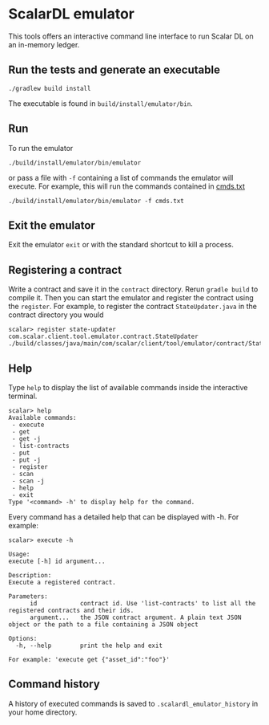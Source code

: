 # ScalarDL emulator

This tools offers an interactive command line interface to run Scalar DL on an in-memory ledger.

## Run the tests and generate an executable

```
./gradlew build install
```

The executable is found in `build/install/emulator/bin`.

## Run

To run the emulator

```
./build/install/emulator/bin/emulator
```

or pass a file with `-f` containing a list of commands the emulator will execute. For example,
this will run the commands contained in [cmds.txt](https://github.com/scalar-labs/scalardl-emulator/blob/master/cmds.txt)

```
./build/install/emulator/bin/emulator -f cmds.txt
```

## Exit the emulator

Exit the emulator `exit` or with the standard shortcut to kill a process.

## Registering a contract

Write a contract and save it in the `contract` directory. Rerun `gradle build` to compile it. Then you can start the emulator and register the contract using the `register`. For example, to register the contract `StateUpdater.java` in the contract directory you would

```
scalar> register state-updater com.scalar.client.tool.emulator.contract.StateUpdater ./build/classes/java/main/com/scalar/client/tool/emulator/contract/StateUpdater.class
```

## Help

Type `help` to display the list of available commands inside the interactive terminal.

```
scalar> help
Available commands:
 - execute
 - get
 - get -j
 - list-contracts
 - put
 - put -j
 - register
 - scan
 - scan -j
 - help
 - exit
Type '<command> -h' to display help for the command.
```

Every command has a detailed help that can be displayed with -h. For example:

```
scalar> execute -h

Usage:
execute [-h] id argument...

Description:
Execute a registered contract.

Parameters:
      id            contract id. Use 'list-contracts' to list all the registered contracts and their ids.
      argument...   the JSON contract argument. A plain text JSON object or the path to a file containing a JSON object

Options:
  -h, --help        print the help and exit

For example: 'execute get {"asset_id":"foo"}'
```

## Command history

A history of executed commands is saved to `.scalardl_emulator_history` in your home directory.
